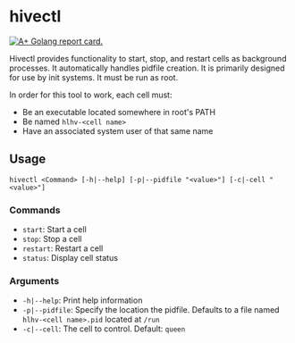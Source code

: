 # hivectl

[![A+ Golang report card.](https://img.shields.io/badge/go%20report-A+-brightgreen.svg?style=flat)](https://goreportcard.com/report/github.com/hlhv/hivectl)

Hivectl provides functionality to start, stop, and restart cells as background
processes. It automatically handles pidfile creation. It is primarily designed
for use by init systems. It must be run as root.

In order for this tool to work, each cell must:

- Be an executable located somewhere in root's PATH
- Be named `hlhv-<cell name>`
- Have an associated system user of that same name

## Usage

`hivectl <Command> [-h|--help] [-p|--pidfile "<value>"] [-c|-cell "<value>"]`

### Commands

- `start`: Start a cell
- `stop`: Stop a cell
- `restart`: Restart a cell
- `status`: Display cell status

### Arguments

- `-h|--help`: Print help information
- `-p|--pidfile`: Specify the location the pidfile. Defaults to a file named
   `hlhv-<cell name>.pid` located at `/run`
- `-c|--cell`: The cell to control. Default: `queen`
